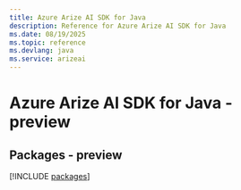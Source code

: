 ```yaml
---
title: Azure Arize AI SDK for Java
description: Reference for Azure Arize AI SDK for Java
ms.date: 08/19/2025
ms.topic: reference
ms.devlang: java
ms.service: arizeai
---
```

# Azure Arize AI SDK for Java - preview
## Packages - preview
[!INCLUDE [packages](arize-ai-index.md)]